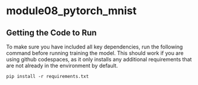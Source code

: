 # module08_pytorch_mnist

## Getting the Code to Run

To make sure you have included all key dependencies, run the following command before running training the model. This should work if you are using github codespaces, as it only installs any additional requirements that are not already in the environment by default.

` pip install -r requirements.txt `